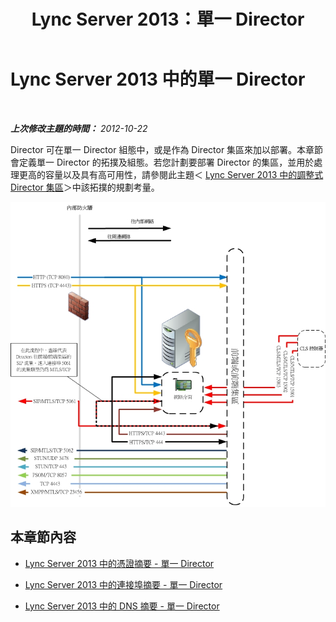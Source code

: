 ﻿---
title: Lync Server 2013：單一 Director
TOCTitle: 單一 Director
ms:assetid: 2a4821aa-f15f-49b8-beec-0b08676497e7
ms:mtpsurl: https://technet.microsoft.com/zh-tw/library/JJ204763(v=OCS.15)
ms:contentKeyID: 49290426
ms.date: 08/10/2015
mtps_version: v=OCS.15
ms.translationtype: HT
---

# Lync Server 2013 中的單一 Director

 

_**上次修改主題的時間：** 2012-10-22_

Director 可在單一 Director 組態中，或是作為 Director 集區來加以部署。本章節會定義單一 Director 的拓撲及組態。若您計劃要部署 Director 的集區，並用於處理更高的容量以及具有高可用性，請參閱此主題＜ [Lync Server 2013 中的調整式 Director 集區](lync-server-2013-scaled-director-pool.md)＞中該拓撲的規劃考量。

![單一 Director Lync Server](images/JJ204763.092967f2-3ad8-419b-9a7f-9714f4ebf8a3(OCS.15).jpg "單一 Director Lync Server")

## 本章節內容

  - [Lync Server 2013 中的憑證摘要 - 單一 Director](lync-server-2013-certificate-summary-single-director.md)

  - [Lync Server 2013 中的連接埠摘要 - 單一 Director](lync-server-2013-port-summary-single-director.md)

  - [Lync Server 2013 中的 DNS 摘要 - 單一 Director](lync-server-2013-dns-summary-single-director.md)

